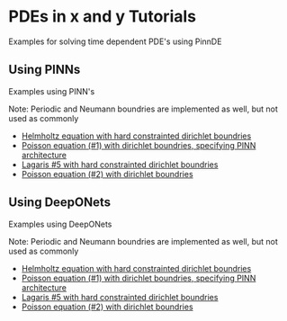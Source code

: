 # PDEs in x and y Tutorials

Examples for solving time dependent PDE's using PinnDE

## Using PINNs

Examples using PINN's

Note: Periodic and Neumann boundries are implemented as well, but not used as commonly

* [Helmholtz equation with hard constrainted dirichlet boundries](Tutorials_PDEs_xy_PINN/helmholtz.md)
* [Poisson equation (#1) with dirichlet boundries, specifying PINN architecture](Tutorials_PDEs_xy_PINN/poisson1.md)
* [Lagaris #5 with hard constrainted dirichlet boundries](Tutorials_PDEs_xy_PINN/lagaris.md)
* [Poisson equation (#2) with dirichlet boundries](Tutorials_PDEs_xy_PINN/poisson2.md)

## Using DeepONets

Examples using DeepONets

Note: Periodic and Neumann boundries are implemented as well, but not used as commonly

* [Helmholtz equation with hard constrainted dirichlet boundries](Tutorials_PDEs_xy_DeepONet/helmholtz_don.md)
* [Poisson equation (#1) with dirichlet boundries, specifying PINN architecture](Tutorials_PDEs_xy_DeepONet/poisson1_don.md)
* [Lagaris #5 with hard constrainted dirichlet boundries](Tutorials_PDEs_xy_DeepONet/lagaris_don.md)
* [Poisson equation (#2) with dirichlet boundries](Tutorials_PDEs_xy_DeepONet/poisson2_don.md)